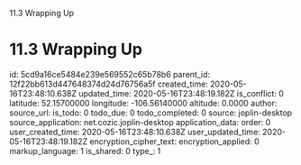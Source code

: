 11.3 Wrapping Up

# 11.3 Wrapping Up

id: 5cd9a16ce5484e239e569552c65b78b6
parent_id: 12f22bb613d447648374d24d76756a5f
created_time: 2020-05-16T23:48:10.638Z
updated_time: 2020-05-16T23:48:19.182Z
is_conflict: 0
latitude: 52.15700000
longitude: -106.56140000
altitude: 0.0000
author: 
source_url: 
is_todo: 0
todo_due: 0
todo_completed: 0
source: joplin-desktop
source_application: net.cozic.joplin-desktop
application_data: 
order: 0
user_created_time: 2020-05-16T23:48:10.638Z
user_updated_time: 2020-05-16T23:48:19.182Z
encryption_cipher_text: 
encryption_applied: 0
markup_language: 1
is_shared: 0
type_: 1